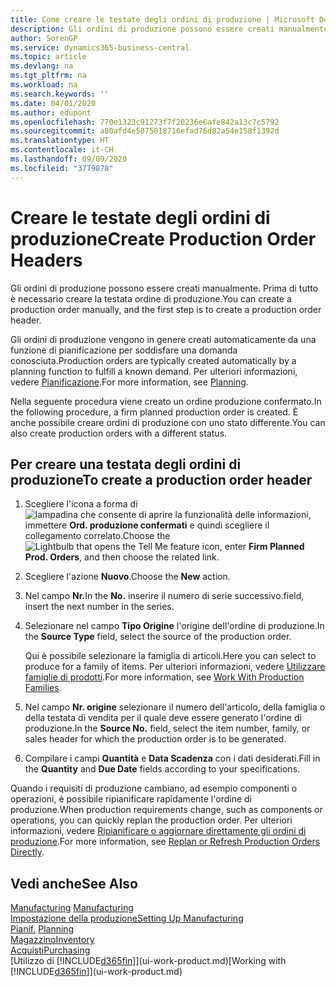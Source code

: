 ```yaml
---
title: Come creare le testate degli ordini di produzione | Microsoft Docs
description: Gli ordini di produzione possono essere creati manualmente. Prima di tutto è necessario creare la testata ordine di produzione.
author: SorenGP
ms.service: dynamics365-business-central
ms.topic: article
ms.devlang: na
ms.tgt_pltfrm: na
ms.workload: na
ms.search.keywords: ''
ms.date: 04/01/2020
ms.author: edupont
ms.openlocfilehash: 770e1323c91273f7f20236e6afe842a13c7c5792
ms.sourcegitcommit: a80afd4e5075018716efad76d82a54e158f1392d
ms.translationtype: HT
ms.contentlocale: it-CH
ms.lasthandoff: 09/09/2020
ms.locfileid: "3779878"
---
```

# <a name="create-production-order-headers"></a><span data-ttu-id="84484-103">Creare le testate degli ordini di produzione</span><span class="sxs-lookup"><span data-stu-id="84484-103">Create Production Order Headers</span></span>
<span data-ttu-id="84484-104">Gli ordini di produzione possono essere creati manualmente. Prima di tutto è necessario creare la testata ordine di produzione.</span><span class="sxs-lookup"><span data-stu-id="84484-104">You can create a production order manually, and the first step is to create a production order header.</span></span>

<span data-ttu-id="84484-105">Gli ordini di produzione vengono in genere creati automaticamente da una funzione di pianificazione per soddisfare una domanda conosciuta.</span><span class="sxs-lookup"><span data-stu-id="84484-105">Production orders are typically created automatically by a planning function to fulfill a known demand.</span></span> <span data-ttu-id="84484-106">Per ulteriori informazioni, vedere [Pianificazione](production-planning.md).</span><span class="sxs-lookup"><span data-stu-id="84484-106">For more information, see [Planning](production-planning.md).</span></span>   

<span data-ttu-id="84484-107">Nella seguente procedura viene creato un ordine produzione confermato.</span><span class="sxs-lookup"><span data-stu-id="84484-107">In the following procedure, a firm planned production order is created.</span></span> <span data-ttu-id="84484-108">È anche possibile creare ordini di produzione con uno stato differente.</span><span class="sxs-lookup"><span data-stu-id="84484-108">You can also create production orders with a different status.</span></span>  

## <a name="to-create-a-production-order-header"></a><span data-ttu-id="84484-109">Per creare una testata degli ordini di produzione</span><span class="sxs-lookup"><span data-stu-id="84484-109">To create a production order header</span></span>  
1.  <span data-ttu-id="84484-110">Scegliere l'icona a forma di ![lampadina che consente di aprire la funzionalità delle informazioni](media/ui-search/search_small.png "Informazioni sull'operazione che si desidera eseguire"), immettere **Ord. produzione confermati** e quindi scegliere il collegamento correlato.</span><span class="sxs-lookup"><span data-stu-id="84484-110">Choose the ![Lightbulb that opens the Tell Me feature](media/ui-search/search_small.png "Tell me what you want to do") icon, enter **Firm Planned Prod. Orders**, and then choose the related link.</span></span>  
2.  <span data-ttu-id="84484-111">Scegliere l'azione **Nuovo**.</span><span class="sxs-lookup"><span data-stu-id="84484-111">Choose the **New** action.</span></span>  
3.  <span data-ttu-id="84484-112">Nel campo **Nr.**</span><span class="sxs-lookup"><span data-stu-id="84484-112">In the **No.**</span></span> <span data-ttu-id="84484-113">inserire il numero di serie successivo.</span><span class="sxs-lookup"><span data-stu-id="84484-113">field, insert the next number in the series.</span></span>  
4.  <span data-ttu-id="84484-114">Selezionare nel campo **Tipo Origine** l'origine dell'ordine di produzione.</span><span class="sxs-lookup"><span data-stu-id="84484-114">In the **Source Type** field, select the source of the production order.</span></span>

    <span data-ttu-id="84484-115">Qui è possibile selezionare la famiglia di articoli.</span><span class="sxs-lookup"><span data-stu-id="84484-115">Here you can select to produce for a family of items.</span></span> <span data-ttu-id="84484-116">Per ulteriori informazioni, vedere [Utilizzare famiglie di prodotti](production-how-work-family.md).</span><span class="sxs-lookup"><span data-stu-id="84484-116">For more information, see [Work With Production Families](production-how-work-family.md).</span></span>
5.  <span data-ttu-id="84484-117">Nel campo **Nr. origine** selezionare il numero dell'articolo, della famiglia o della testata di vendita per il quale deve essere generato l'ordine di produzione.</span><span class="sxs-lookup"><span data-stu-id="84484-117">In the **Source No.** field, select the item number, family, or sales header for which the production order is to be generated.</span></span>  
6.  <span data-ttu-id="84484-118">Compilare i campi **Quantità** e **Data Scadenza** con i dati desiderati.</span><span class="sxs-lookup"><span data-stu-id="84484-118">Fill in the **Quantity** and **Due Date** fields according to your specifications.</span></span>  

<span data-ttu-id="84484-119">Quando i requisiti di produzione cambiano, ad esempio componenti o operazioni, è possibile ripianificare rapidamente l'ordine di produzione.</span><span class="sxs-lookup"><span data-stu-id="84484-119">When production requirements change, such as components or operations, you can quickly replan the production order.</span></span> <span data-ttu-id="84484-120">Per ulteriori informazioni, vedere [Ripianificare o aggiornare direttamente gli ordini di produzione](production-how-to-replan-refresh-production-orders.md).</span><span class="sxs-lookup"><span data-stu-id="84484-120">For more information, see [Replan or Refresh Production Orders Directly](production-how-to-replan-refresh-production-orders.md).</span></span> 

## <a name="see-also"></a><span data-ttu-id="84484-121">Vedi anche</span><span class="sxs-lookup"><span data-stu-id="84484-121">See Also</span></span>  
<span data-ttu-id="84484-122">[Manufacturing](production-manage-manufacturing.md)  </span><span class="sxs-lookup"><span data-stu-id="84484-122">[Manufacturing](production-manage-manufacturing.md)  </span></span>  
[<span data-ttu-id="84484-123">Impostazione della produzione</span><span class="sxs-lookup"><span data-stu-id="84484-123">Setting Up Manufacturing</span></span>](production-configure-production-processes.md)  
<span data-ttu-id="84484-124">[Pianif.](production-planning.md)    </span><span class="sxs-lookup"><span data-stu-id="84484-124">[Planning](production-planning.md)    </span></span>  
[<span data-ttu-id="84484-125">Magazzino</span><span class="sxs-lookup"><span data-stu-id="84484-125">Inventory</span></span>](inventory-manage-inventory.md)  
[<span data-ttu-id="84484-126">Acquisti</span><span class="sxs-lookup"><span data-stu-id="84484-126">Purchasing</span></span>](purchasing-manage-purchasing.md)  
<span data-ttu-id="84484-127">[Utilizzo di [!INCLUDE[d365fin](includes/d365fin_md.md)]](ui-work-product.md)</span><span class="sxs-lookup"><span data-stu-id="84484-127">[Working with [!INCLUDE[d365fin](includes/d365fin_md.md)]](ui-work-product.md)</span></span>
